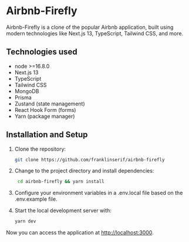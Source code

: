 # Airbnb-Firefly

Airbnb-Firefly is a clone of the popular Airbnb application, built using modern technologies like Next.js 13, TypeScript, Tailwind CSS, and more.

## Technologies used

- node >=16.8.0
- Next.js 13
- TypeScript
- Tailwind CSS
- MongoDB
- Prisma
- Zustand (state management)
- React Hook Form (forms)
- Yarn (package manager)

## Installation and Setup

1. Clone the repository:

   ```bash
   git clone https://github.com/franklinserif/airbnb-firefly
   ```

2. Change to the project directory and install dependencies:

   ```bash
    cd airbnb-firefly && yarn install
   ```

3. Configure your environment variables in a .env.local file based on the .env.example file.

4. Start the local development server with:

   ```bash
   yarn dev
   ```

Now you can access the application at <http://localhost:3000>.
